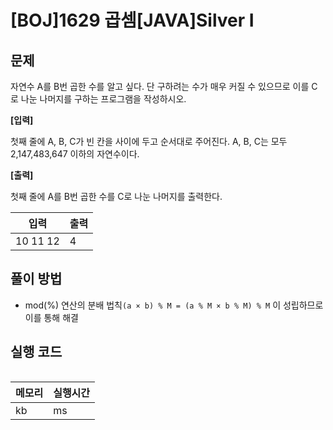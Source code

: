 # [BOJ]1629 곱셈[JAVA]Silver I

## 문제

자연수 A를 B번 곱한 수를 알고 싶다. 단 구하려는 수가 매우 커질 수 있으므로 이를 C로 나눈 나머지를 구하는 프로그램을 작성하시오.


**[입력]**

첫째 줄에 A, B, C가 빈 칸을 사이에 두고 순서대로 주어진다. A, B, C는 모두 2,147,483,647 이하의 자연수이다.


**[출력]**

첫째 줄에 A를 B번 곱한 수를 C로 나눈 나머지를 출력한다.

| 입력     | 출력 |
| -------- | ---- |
| 10 11 12 | 4    |


## 풀이 방법

- mod(%) 연산의 분배 법칙`(a × b) % M = (a % M × b % M) % M` 이 성립하므로 이를 통해 해결

## 실행 코드

```java

```

| 메모리 | 실행시간 |
| ------ | -------- |
| kb     | ms       |

